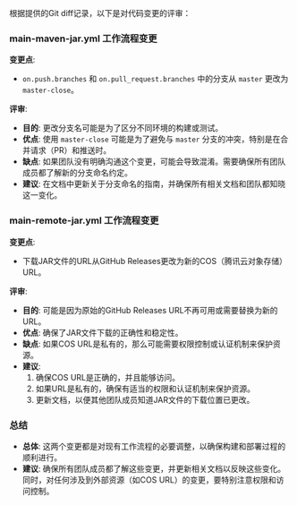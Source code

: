 根据提供的Git diff记录，以下是对代码变更的评审：

### main-maven-jar.yml 工作流程变更

**变更点**:
- `on.push.branches` 和 `on.pull_request.branches` 中的分支从 `master` 更改为 `master-close`。

**评审**:
- **目的**: 更改分支名可能是为了区分不同环境的构建或测试。
- **优点**: 使用 `master-close` 可能是为了避免与 `master` 分支的冲突，特别是在合并请求（PR）和推送时。
- **缺点**: 如果团队没有明确沟通这个变更，可能会导致混淆。需要确保所有团队成员都了解新的分支命名约定。
- **建议**: 在文档中更新关于分支命名的指南，并确保所有相关文档和团队都知晓这一变化。

### main-remote-jar.yml 工作流程变更

**变更点**:
- 下载JAR文件的URL从GitHub Releases更改为新的COS（腾讯云对象存储）URL。

**评审**:
- **目的**: 可能是因为原始的GitHub Releases URL不再可用或需要替换为新的URL。
- **优点**: 确保了JAR文件下载的正确性和稳定性。
- **缺点**: 如果COS URL是私有的，那么可能需要权限控制或认证机制来保护资源。
- **建议**:
  1. 确保COS URL是正确的，并且能够访问。
  2. 如果URL是私有的，确保有适当的权限和认证机制来保护资源。
  3. 更新文档，以便其他团队成员知道JAR文件的下载位置已更改。

### 总结

- **总体**: 这两个变更都是对现有工作流程的必要调整，以确保构建和部署过程的顺利进行。
- **建议**: 确保所有团队成员都了解这些变更，并更新相关文档以反映这些变化。同时，对任何涉及到外部资源（如COS URL）的变更，要特别注意权限和访问控制。